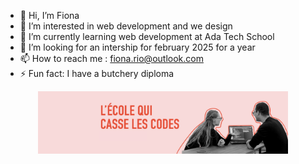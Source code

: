 - 👋 Hi, I’m Fiona
- 👀 I’m interested in web development and we design
- 🌱 I’m currently learning web development at Ada Tech School
- 💞️ I’m looking for an intership for february 2025 for a year
- 📫 How to reach me : fiona.rio@outlook.com
- ⚡ Fun fact: I have a butchery diploma

<p align="center">
  <img src="BanniereAda.png" alt="banniere de Ada Tech School" width="400px" height="auto"/>
</p>
